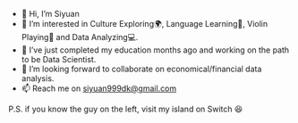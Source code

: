 - 👋 Hi, I’m Siyuan
- 👀 I’m interested in Culture Exploring🌍, Language Learning📖, Violin Playing🎻 and Data Analyzing💻.
- 🌱 I’ve just completed my education months ago and working on the path to be Data Scientist. 
- 💞️ I’m looking forward to collaborate on economical/financial data analysis.
- 📫 Reach me on siyuan999dk@gmail.com

P.S. if you know the guy on the left, visit my island on Switch 😆

<!---
siyuan999dk/siyuan999dk is a ✨ special ✨ repository because its `README.md` (this file) appears on your GitHub profile.
You can click the Preview link to take a look at your changes.
--->
